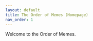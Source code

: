 ```yaml
---
layout: default
title: The Order of Memes (Homepage)
nav_order: 1
---
```


Welcome to the Order of Memes.
